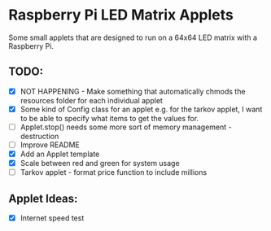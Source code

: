 # Raspberry Pi LED Matrix Applets
Some small applets that are designed to run on a 64x64 LED matrix with a Raspberry Pi.

## TODO:
- [X] NOT HAPPENING - Make something that automatically chmods the resources folder for each individual applet
- [X] Some kind of Config class for an applet e.g. for the tarkov applet, I want to be able to specify what items to get the values for.
- [ ] Applet.stop() needs some more sort of memory management - destruction
- [ ] Improve README
- [X] Add an Applet template
- [X] Scale between red and green for system usage
- [ ] Tarkov applet - format price function to include millions

## Applet Ideas:
- [X] Internet speed test